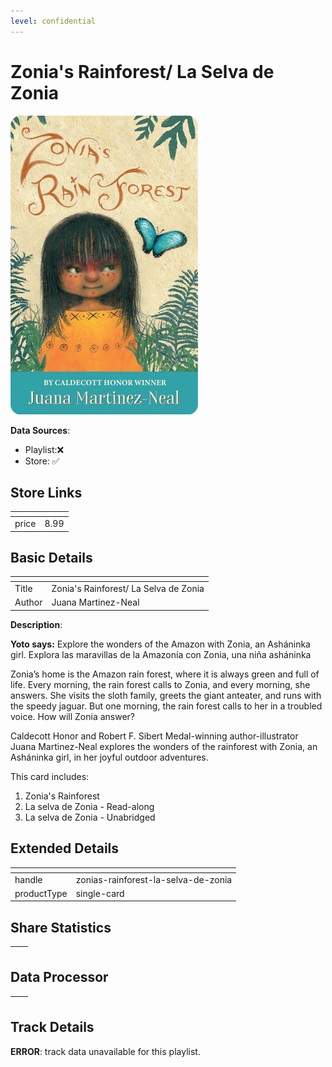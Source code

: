 ```yaml
---
level: confidential
---
```

# Zonia's Rainforest/ La Selva de Zonia

![card_[5WEna].png](../../img/cards/card_[5WEna].png)

**Data Sources**: 

- Playlist:❌
- Store: ✅


## Store Links

| <!-- --> | <!-- --> |
| - | - |
| price | 8.99 |


## Basic Details

| <!-- --> | <!-- --> |
| - | - |
| Title | Zonia's Rainforest/ La Selva de Zonia |
| Author | Juana Martinez-Neal |

**Description**:

**Yoto says:** Explore the wonders of the Amazon with Zonia, an Asháninka girl. Explora las maravillas de la Amazonía con Zonia, una niña asháninka

Zonia’s home is the Amazon rain forest, where it is always green and full of life. Every morning, the rain forest calls to Zonia, and every morning, she answers. She visits the sloth family, greets the giant anteater, and runs with the speedy jaguar. But one morning, the rain forest calls to her in a troubled voice. How will Zonia answer?  
  
Caldecott Honor and Robert F. Sibert Medal-winning author-illustrator Juana Martinez-Neal explores the wonders of the rainforest with Zonia, an Asháninka girl, in her joyful outdoor adventures.  
  

This card includes:  
1) Zonia's Rainforest  
2) La selva de Zonia - Read-along  
3) La selva de Zonia - Unabridged


## Extended Details

| <!-- --> | <!-- --> |
| - | - |
| handle | zonias-rainforest-la-selva-de-zonia |
| productType | single-card |


## Share Statistics

| <!-- --> | <!-- --> |
| - | - |


## Data Processor

| <!-- --> | <!-- --> |
| - | - |


## Track Details

**ERROR**: track data unavailable for this playlist.
